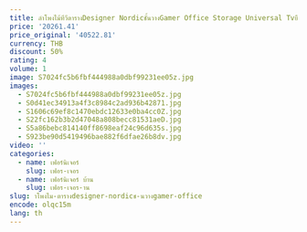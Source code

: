 ```yaml
---
title: ลําโพงไม้ทีวีตารางDesigner Nordicชั้นวางGamer Office Storage Universal TvยืนOrganizer Muebles Paraทีวีอิตาเลี่ยนเฟอร์นิเจอร์
price: '20261.41'
price_original: '40522.81'
currency: THB
discount: 50%
rating: 4
volume: 1
image: S7024fc5b6fbf444988a0dbf99231ee05z.jpg
images:
  - S7024fc5b6fbf444988a0dbf99231ee05z.jpg
  - S0d41ec34913a4f3c8984c2ad936b42871.jpg
  - S1606c69ef8c1470ebdc12633e0ba4cc0Z.jpg
  - S22fc162b3b2d47048a808becc81531aeD.jpg
  - S5a86bebc814140ff8698eaf24c96d635s.jpg
  - S923be90d5419496bae882f6dfae26b8dv.jpg
video: ''
categories:
  - name: เฟอร์นิเจอร์
    slug: เฟอร-เจอร
  - name: เฟอร์นิเจอร์ บ้าน
    slug: เฟอร-เจอร-าน
slug: าโพงไม-ตารางdesigner-nordicช-นวางgamer-office
encode: olqc15m
lang: th
---
```

  